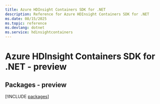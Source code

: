 ```yaml
---
title: Azure HDInsight Containers SDK for .NET
description: Reference for Azure HDInsight Containers SDK for .NET
ms.date: 08/15/2025
ms.topic: reference
ms.devlang: dotnet
ms.service: hdinsightcontainers
---
```

# Azure HDInsight Containers SDK for .NET - preview
## Packages - preview
[!INCLUDE [packages](hdinsight-containers-index.md)]
